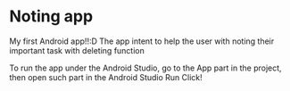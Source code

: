 # Noting app
My first Android app!!:D
The app intent to help the user with noting their important task with deleting function

To run the app under the Android Studio, go to the App part in the project, then open such part in the Android Studio Run Click!
